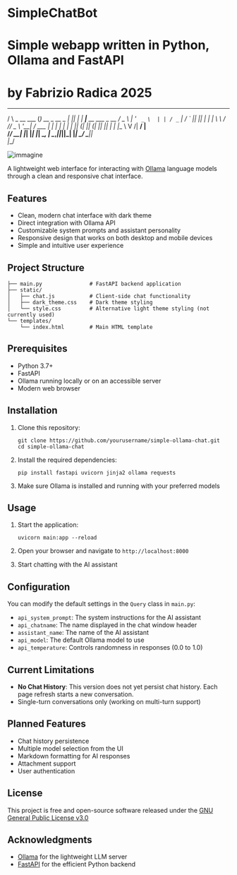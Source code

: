 # SimpleChatBot
# Simple webapp written in Python, Ollama and FastAPI
# by Fabrizio Radica 2025

_                _                _  _   _____                
   / \   _ __ ___   (_)  __ _   __ _ | || | | ____|__   __ ___ _ __ 
  / _ \ | '_ ` _ \  | | / _` | / _` || || | |  _| \ \ / // _ \ '__|
 / ___ \| | | | | | | || (_| || (_| || || | | |___ \ V /|  __/ |   
/_/   \_\_| |_| |_| |_| \__, | \__,_||_||_| |_____| \_/  \___|_|   
                        |___/


![immagine](https://github.com/user-attachments/assets/c68e1ed5-c5da-4ca8-b5ec-210e08ea49b4)


A lightweight web interface for interacting with [Ollama](https://ollama.ai/) language models through a clean and responsive chat interface.

## Features

- Clean, modern chat interface with dark theme
- Direct integration with Ollama API
- Customizable system prompts and assistant personality
- Responsive design that works on both desktop and mobile devices
- Simple and intuitive user experience

## Project Structure

```
├── main.py               # FastAPI backend application
├── static/
│   ├── chat.js           # Client-side chat functionality
│   ├── dark_theme.css    # Dark theme styling
│   └── style.css         # Alternative light theme styling (not currently used)
└── templates/
    └── index.html        # Main HTML template
```

## Prerequisites

- Python 3.7+
- FastAPI
- Ollama running locally or on an accessible server
- Modern web browser

## Installation

1. Clone this repository:
   ```
   git clone https://github.com/yourusername/simple-ollama-chat.git
   cd simple-ollama-chat
   ```

2. Install the required dependencies:
   ```
   pip install fastapi uvicorn jinja2 ollama requests
   ```

3. Make sure Ollama is installed and running with your preferred models

## Usage

1. Start the application:
   ```
   uvicorn main:app --reload
   ```

2. Open your browser and navigate to `http://localhost:8000`

3. Start chatting with the AI assistant

## Configuration

You can modify the default settings in the `Query` class in `main.py`:

- `api_system_prompt`: The system instructions for the AI assistant
- `api_chatname`: The name displayed in the chat window header
- `assistant_name`: The name of the AI assistant
- `api_model`: The default Ollama model to use
- `api_temperature`: Controls randomness in responses (0.0 to 1.0)

## Current Limitations

- **No Chat History**: This version does not yet persist chat history. Each page refresh starts a new conversation.
- Single-turn conversations only (working on multi-turn support)

## Planned Features

- Chat history persistence
- Multiple model selection from the UI
- Markdown formatting for AI responses
- Attachment support
- User authentication

## License

This project is free and open-source software released under the [GNU General Public License v3.0](https://www.gnu.org/licenses/gpl-3.0.en.html)

## Acknowledgments

- [Ollama](https://ollama.ai/) for the lightweight LLM server
- [FastAPI](https://fastapi.tiangolo.com/) for the efficient Python backend


